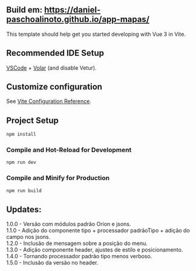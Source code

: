 ## Build em: https://daniel-paschoalinoto.github.io/app-mapas/

This template should help get you started developing with Vue 3 in Vite.

## Recommended IDE Setup

[VSCode](https://code.visualstudio.com/) + [Volar](https://marketplace.visualstudio.com/items?itemName=Vue.volar) (and disable Vetur).

## Customize configuration

See [Vite Configuration Reference](https://vite.dev/config/).

## Project Setup

```sh
npm install
```

### Compile and Hot-Reload for Development

```sh
npm run dev
```

### Compile and Minify for Production

```sh
npm run build
```

## Updates:

1.0.0 - Versão com módulos padrão Orion e jsons.  
1.1.0 - Adição do componente tipo + processador padrãoTipo + adição do campo nos jsons.  
1.2.0 - Inclusão de mensagem sobre a posição do menu.  
1.3.0 - Adição componente header, ajustes de estilo e posicionamento.  
1.4.0 - Tornando processador padrão tipo menos verboso.  
1.5.0 - Inclusão da versão no header.